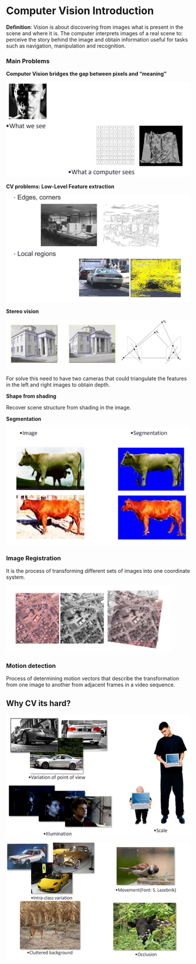 # Computer Vision Introduction

**Definition**: Vision is about discovering from images what is present in the scene and where it is. The computer interprets images of a real scene to: perceive the story behind the image and obtain information useful for tasks such as navigation, manipulation and recognition.

### Main Problems

**Computer Vision bridges the gap between pixels and “meaning”**

![](img/w1/p1.jpg)

**CV problems: Low-Level Feature extraction**

![](img/w1/p2.jpg)

**Stereo vision**

![](img/w1/p3.jpg)

For solve this need to have two cameras that could triangulate the features in the left and right images to obtain depth.

**Shape from shading**

Recover scene structure from shading in the image.

**Segmentation**

![](img/w1/p4.jpg)

### Image Registration

It is the process of transforming different sets of images into one coordinate system.

![](img/w1/image_reg.jpg)

### Motion detection

Process of determining motion vectors that describe the transformation from one image to another from adjacent frames in a video sequence.

## Why CV its hard?

![](img/w1/hard1.jpg)

![](img/w1/hard2.jpg)